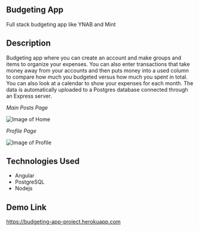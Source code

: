 ## Budgeting App

Full stack budgeting app like YNAB and Mint

## Description

Budgeting app where you can create an account and make groups and items to organize your expenses. You can also enter transactions that take money away from your accounts and then puts money into a used column to compare how much you budgeted versus how much you spent in total. You can also look at a calendar to show your expenses for each month. The data is automatically uploaded to a Postgres database connected through an Express server.

*Main Posts Page*

![Image of Home](https://i.ibb.co/MDfd8tM/rsz-budgeting1.jpg)

*Profile Page*

![Image of Profile](https://i.ibb.co/X560C5Y/rsz-1budgeting2.jpg)

## Technologies Used

- Angular
- PostgreSQL
- Nodejs

## Demo Link

https://budgeting-app-project.herokuapp.com
